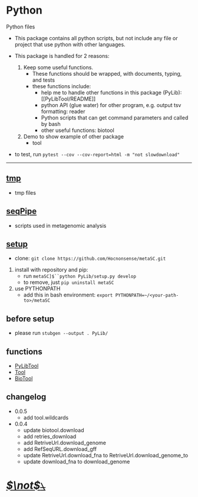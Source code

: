 <!--
 * @Date: 2020-10-02 20:40:15
 * @LastEditors: Hwrn hwrn.aou@sjtu.edu.cn
 * @LastEditTime: 2023-10-19 19:42:45
 * @FilePath: /metaSC/PyLib/README.md
 * @Description:
-->
Python
===
Python files

- This package contains all python scripts, but not include any file or project that use python with other languages.
- This package is handled for 2 reasons:
    1.  Keep some useful functions.
        - These functions should be wrapped, with documents, typing, and tests
        - these functions include:
            - help me to handle other functions in this package (PyLib): [[PyLibTool/README]]
            - python API (glue water) for other program, e.g. output tsv formatting: reader
            - Python scripts that can get command parameters and called by bash
            - other useful functions: biotool
    2.  Demo to show example of other package
        - tool

- to test, run `pytest --cov --cov-report=html -m "not slowdownload"`

---
## [tmp](tmp/__init__.py)
- tmp files

## [seqPipe](seqPipe/__init__.py)
- scripts used in metagenomic analysis

## [setup](setup.py)
- clone: `git clone https://github.com/Hocnonsense/metaSC.git`
1.  install with repository and pip:
    - run `metaSC]$``python PyLib/setup.py develop`
    - to remove, just `pip uninstall metaSC`
2.  use PYTHONPATH
    - add this in bash environment:
        `export PYTHONPATH=~/<your-path-to>/metaSC`

## before setup
- please run `stubgen --output . PyLib/`

## functions
- [PyLibTool](PyLibTool/README.md)
- [Tool](tool/README.md)
- [BioTool](biotool/README.md)


## changelog
- 0.0.5
    - add tool.wildcards
- 0.0.4
    - update biotool.download
    - add retries_download
    - add RetriveUrl.download_genome
    - add RefSeqURL.download_gff
    - update RetriveUrl.download_fna to RetriveUrl.download_genome_to
    - update download_fna to download_genome

# [***$\not$<!-- @Hwrn -->*~~`\`~~**](../README.md)
